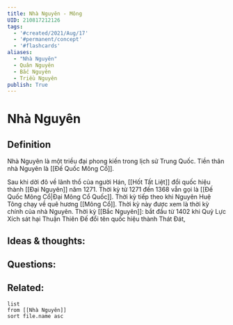 ```yaml
---
title: Nhà Nguyên - Mông
UID: 210817212126
tags:
  - '#created/2021/Aug/17'
  - '#permanent/concept'
  - '#flashcards'
aliases: 
  - "Nhà Nguyên"
  - Quân Nguyên
  - Bắc Nguyên
  - Triều Nguyên
publish: True
---
```

# Nhà Nguyên

## Definition
Nhà Nguyên là một triều đại phong kiến trong lịch sử Trung Quốc. Tiền thân nhà Nguyên là [[Đế Quốc Mông Cổ]].

Sau khi dời đô về lãnh thổ của người Hán, [[Hốt Tất Liệt]] đổi quốc hiệu thành [[Đại Nguyên]] năm 1271. Thời kỳ từ 1271 đến 1368 vẫn gọi là [[Đế Quốc Mông Cổ|Đại Mông Cổ Quốc]]. 
Thời kỳ tiếp theo khi Nguyên Huệ Tông chạy về quê hương [[Mông Cổ]]. Thời kỳ này được xem là thời kỳ chính của nhà Nguyên.
Thời kỳ [[Bắc Nguyên]]: bắt đầu từ 1402 khi Quỷ Lực Xích sát hại Thuận Thiên Đế đổi tên quốc hiệu thành Thát Đát, 

## Ideas & thoughts:


## Questions:


## Related:
```dataview
list
from [[Nhà Nguyên]]
sort file.name asc
```
